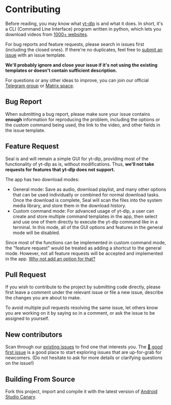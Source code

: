 # Contributing

Before reading, you may know what [yt-dlp](https://github.com/yt-dlp/yt-dlp) is and what it does. In short, it's a CLI (Command Line Interface) program written in python, which lets you download videos from [1000+ websites](https://github.com/yt-dlp/yt-dlp/blob/master/supportedsites.md).

For bug reports and feature requests, please search in issues first (including the closed ones). If there're no duplicates, feel free to [submit an issue](https://github.com/JunkFood02/Seal/issues/new) with an issue template.

**We'll probably ignore and close your issue if it's not using the existing templates or doesn't contain sufficient description.**

For questions or any other ideas to improve, you can join our official [Telegram group](https://t.me/seal_app_group) or [Matrix space](https://matrix.to/#/#seal-space:matrix.org).



## Bug Report

When submitting a bug report, please make sure your issue contains **enough** information for reproducing the problem, including the options or the custom command being used, the link to the video, and other fields in the issue template.



## Feature Request

Seal is and will remain a simple GUI for yt-dlp, providing most of the functionality of yt-dlp as is, without modifications. Thus, **we'll not take requests for features that yt-dlp does not support.**

The app has two download modes: 

- General mode: Save as audio, download playlist, and many other options that can be used individually or combined for normal download tasks. Once the download is complete, Seal will scan the files into the system media library, and store them in the download history.
- Custom command mode: For advanced usage of yt-dlp, a user can create and store multiple command templates in the app, then select and use one of them directly to execute the yt-dlp command like in a terminal. In this mode, all of the GUI options and features in the general mode will be disabled.

Since most of the functions can be implemented in custom command mode, the "feature request" would be treated as adding a shortcut to the general mode. However, not all feature requests will be accepted and implemented in the app. [Why not add an option for that?](https://neugierig.org/software/blog/2018/07/options.html)



## Pull Request

If you wish to contribute to the project by submitting code directly, please first leave a comment under the relevant issue or file a new issue, describe the changes you are about to make.

To avoid multiple pull requests resolving the same issue, let others know you are working on it by saying so in a comment, or ask the issue to be assigned to yourself.



## New contributors

Scan through our [existing issues](https://github.com/JunkFood02/Seal/issues) to find one that interests you. The [👋 good first issue](https://github.com/JunkFood02/Seal/issues?q=is%3Aissue+is%3Aopen+label%3A%22good+first+issue%22) is a good place to start exploring issues that are up-for-grab for newcomers. (Do not hesitate to ask for more details or clarifying questions on the issue!)



## Building From Source

Fork this project, import and compile it with the latest version of [Android Studio Canary](https://developer.android.com/studio/preview). 
